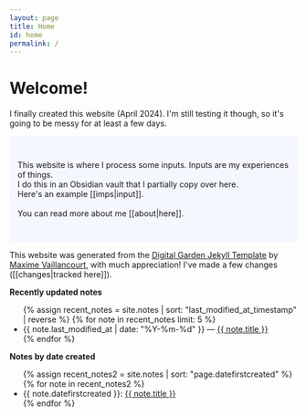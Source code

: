 ```yaml
---
layout: page
title: Home
id: home
permalink: /
---
```

# Welcome!

I finally created this website (April 2024).  I'm still testing it though, so it's going to be messy for at least a few days. 

<!-- Testing comment here -->

<p style="padding: 3em 1em; background: #f5f7ff; border-radius: 4px;">
  This website is where I process some inputs. Inputs are my experiences of things.
  <br>
  I do this in an Obsidian vault that I partially copy over here.
  <br>
  Here's an example [[imps|input]].
  <br>
  <br>
  You can read more about me [[about|here]].
</p>

This website was generated from the [Digital Garden Jekyll Template](https://github.com/maximevaillancourt/digital-garden-jekyll-template) by [Maxime Vaillancourt](https://github.com/maximevaillancourt), with much appreciation! I've made a few changes ([[changes|tracked here]]).

<strong>Recently updated notes</strong>

<ul>
  {% assign recent_notes = site.notes | sort: "last_modified_at_timestamp" | reverse %}
  {% for note in recent_notes limit: 5 %}
    <li>
      {{ note.last_modified_at | date: "%Y-%m-%d" }} — <a class="internal-link" href="{{ site.baseurl }}{{ note.url }}">{{ note.title }}</a>
    </li>
  {% endfor %}
</ul>

<strong>Notes by date created</strong>

<ul>
  {% assign recent_notes2 = site.notes | sort: "page.datefirstcreated" %}
  {% for note in recent_notes2 %}
    <li>
      {{ note.datefirstcreated }}: <a class="internal-link" href="{{ site.baseurl }}{{ note.url }}">{{ note.title }}</a> 
    </li>
  {% endfor %}
</ul>

<style>
  .wrapper {
    max-width: 46em;
  }
</style>
